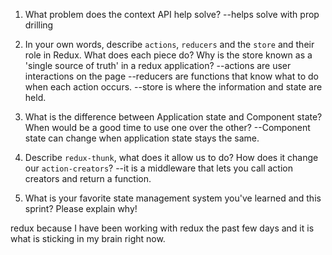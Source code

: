 1. What problem does the context API help solve?
   --helps solve with prop drilling
1. In your own words, describe `actions`, `reducers` and the `store` and their role in Redux. What does each piece do? Why is the store known as a 'single source of truth' in a redux application?
   --actions are user interactions on the page
   --reducers are functions that know what to do when each action occurs.
   --store is where the information and state are held.

1. What is the difference between Application state and Component state? When would be a good time to use one over the other?
   --Component state can change when application state stays the same.

1. Describe `redux-thunk`, what does it allow us to do? How does it change our `action-creators`?
   --it is a middleware that lets you call action creators and return a function.

1. What is your favorite state management system you've learned and this sprint? Please explain why!

redux because I have been working with redux the past few days and it is what is sticking in my brain right now.
